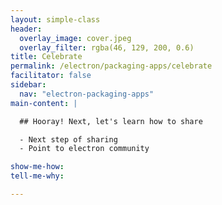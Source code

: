 ```yaml
---
layout: simple-class
header:
  overlay_image: cover.jpeg
  overlay_filter: rgba(46, 129, 200, 0.6)
title: Celebrate
permalink: /electron/packaging-apps/celebrate
facilitator: false
sidebar:
  nav: "electron-packaging-apps"
main-content: |

  ## Hooray! Next, let's learn how to share

  - Next step of sharing
  - Point to electron community 

show-me-how:
tell-me-why:

---
```

